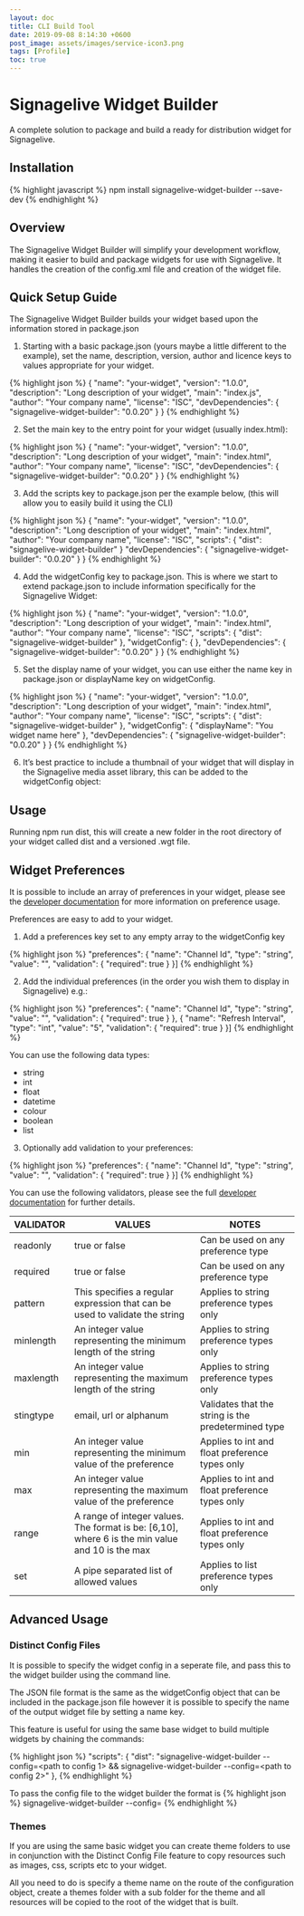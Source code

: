 ```yaml
---
layout: doc
title: CLI Build Tool
date: 2019-09-08 8:14:30 +0600
post_image: assets/images/service-icon3.png
tags: [Profile]
toc: true
---
```

# Signagelive Widget Builder

A complete solution to package and build a ready for distribution widget for Signagelive.

## Installation

{% highlight javascript %}
npm install signagelive-widget-builder --save-dev
{% endhighlight %}

## Overview

The Signagelive Widget Builder will simplify your development workflow, making it easier to build and package widgets for use with Signagelive. It handles the creation of the config.xml file and creation of the widget file.

## Quick Setup Guide

The Signagelive Widget Builder builds your widget based upon the information stored in package.json

1. Starting with a basic package.json (yours maybe a little different to the example), set the name, description, version, author and licence keys to values appropriate for your widget.

{% highlight json %}
{
    "name": "your-widget",
    "version": "1.0.0",
    "description": "Long description of your widget",
    "main": "index.js",
    "author": "Your company name",
    "license": "ISC",
    "devDependencies": {
        "signagelive-widget-builder": "0.0.20"
    }
}
{% endhighlight %}

2. Set the main key to the entry point for your widget (usually index.html):

{% highlight json %}
{
    "name": "your-widget",
    "version": "1.0.0",
    "description": "Long description of your widget",
    "main": "index.html",
    "author": "Your company name",
    "license": "ISC",
    "devDependencies": {
        "signagelive-widget-builder": "0.0.20"
    }
}
{% endhighlight %}

3. Add the scripts key to package.json per the example below, (this will allow you to easily build it using the CLI)

{% highlight json %}
{
    "name": "your-widget",
    "version": "1.0.0",
    "description": "Long description of your widget",
    "main": "index.html",
    "author": "Your company name",
    "license": "ISC",
    "scripts": {
        "dist": "signagelive-widget-builder"
    }
    "devDependencies": {
        "signagelive-widget-builder": "0.0.20"
    }
}
{% endhighlight %}

4. Add the widgetConfig key to package.json. This is where we start to extend package.json to include information specifically for the Signagelive Widget:

{% highlight json %}
{
    "name": "your-widget",
    "version": "1.0.0",
    "description": "Long description of your widget",
    "main": "index.html",
    "author": "Your company name",
    "license": "ISC",
    "scripts": {
        "dist": "signagelive-widget-builder"
    },
    "widgetConfig": {
    },
    "devDependencies": {
        "signagelive-widget-builder": "0.0.20"
    }
}
{% endhighlight %}

5. Set the display name of your widget, you can use either the name key in package.json or displayName key on widgetConfig.

{% highlight json %}
{
    "name": "your-widget",
    "version": "1.0.0",
    "description": "Long description of your widget",
    "main": "index.html",
    "author": "Your company name",
    "license": "ISC",
    "scripts": {
        "dist": "signagelive-widget-builder"
    },
    "widgetConfig": {
        "displayName": "You widget name here"
    },
    "devDependencies": {
        "signagelive-widget-builder": "0.0.20"
    }
}
{% endhighlight %}

6. It’s best practice to include a thumbnail of your widget that will display in the Signagelive media asset library, this can be added to the widgetConfig object:

## Usage

Running npm run dist, this will create a new folder in the root directory of your widget called dist and a versioned .wgt file.

## Widget Preferences

It is possible to include an array of preferences in your widget, please see the <a href="http://build.signagelive.com/widget-development-framework/">developer documentation</a> for more information on preference usage.

Preferences are easy to add to your widget.

1. Add a preferences key set to any empty array to the widgetConfig key

{% highlight json %}
"preferences": {
            "name": "Channel Id",
            "type": "string",
            "value": "",
            "validation": {
                "required": true
            }
        }]
{% endhighlight %}

2. Add the individual preferences (in the order you wish them to display in Signagelive) e.g.:

{% highlight json %}
"preferences": {
            "name": "Channel Id",
            "type": "string",
            "value": "",
            "validation": {
                "required": true
            }
        },
        {
            "name": "Refresh Interval",
            "type": "int",
            "value": "5",
            "validation": {
                "required": true
            }
        }]
{% endhighlight %}

You can use the following data types:

- string
- int
- float
- datetime
- colour
- boolean
- list

3. Optionally add validation to your preferences:

{% highlight json %}
"preferences": {
            "name": "Channel Id",
            "type": "string",
            "value": "",
            "validation": {
                "required": true
            }
        }]
{% endhighlight %}

You can use the following validators, please see the full <a href="http://build.signagelive.com/widget-development-framework/">developer documentation</a> for further details.

| VALIDATOR | VALUES                                                                                          | NOTES                                               |
|-----------|-------------------------------------------------------------------------------------------------|-----------------------------------------------------|
| readonly  | true or false                                                                                   | Can be used on any preference type                  |
| required  | true or false                                                                                   | Can be used on any preference type                  |
| pattern   | This specifies a regular expression that can be used to validate the string                     | Applies to string preference types only             |
| minlength | An integer value representing the minimum length of the string                                  | Applies to string preference types only             |
| maxlength | An integer value representing the maximum length of the string                                  | Applies to string preference types only             |
| stingtype | email, url or alphanum                                                                          | Validates that the string is the predetermined type |
| min       | An integer value representing the minimum value of the preference                               | Applies to int and float preference types only      |
| max       | An integer value representing the maximum value of the preference                               | Applies to int and float preference types only      |
| range     | A range of integer values. The format is be: [6,10], where 6 is the min value and 10 is the max | Applies to int and float preference types only      |
| set       | A pipe separated list of allowed values                                                         | Applies to list preference types only               |

## Advanced Usage

### Distinct Config Files

It is possible to specify the widget config in a seperate file, and pass this to the widget builder using the command line.

The JSON file format is the same as the widgetConfig object that can be included in the package.json file however it is possible to specify the name of the output widget file by setting a name key.

This feature is useful for using the same base widget to build multiple widgets by chaining the commands:

{% highlight json %}
"scripts": {
"dist": "signagelive-widget-builder --config=<path to config 1> && signagelive-widget-builder --config=<path to config 2>"
},
{% endhighlight %}

To pass the config file to the widget builder the format is {% highlight json %} signagelive-widget-builder --config=<path to config> {% endhighlight %}

### Themes

If you are using the same basic widget you can create theme folders to use in conjunction with the Distinct Config File feature to copy resources such as images, css, scripts etc to your widget.

All you need to do is specify a theme name on the route of the configuration object, create a themes folder with a sub folder for the theme and all resources will be copied to the root of the widget that is built.